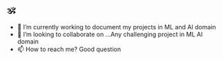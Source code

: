 ## 🕉
- 🔭 I’m currently working to document my projects in ML and AI domain
- 👯 I’m looking to collaborate on ...Any challenging project in ML AI domain 
- 📫 How to reach me? Good question
